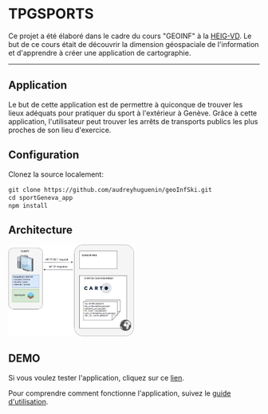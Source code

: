 # TPGSPORTS

Ce projet a été élaboré dans le cadre du cours "GEOINF" à la [HEIG-VD](https://heig-vd.ch/). Le but de ce cours était de découvrir la dimension géospaciale de l'information et d'apprendre à créer une application de cartographie.

---

## Application
Le but de cette application est de permettre à quiconque de trouver les lieux adéquats pour pratiquer du sport à l'extérieur à Genève. Grâce à cette application, l'utilisateur peut trouver les arrêts de transports publics les plus proches de son lieu d'exercice.


## Configuration

Clonez la source localement:

```
git clone https://github.com/audreyhuguenin/geoInfSki.git
cd sportGeneva_app
npm install
```

## Architecture

<img src="architecture.jpg" width="50%" height="50%">


## DEMO

Si vous voulez tester l'application, cliquez sur ce [lien](https://audreyhuguenin.github.io/geoInfSki/).

Pour comprendre comment fonctionne l'application, suivez le [guide d'utilisation](userGuide_SportExt_Geneve.pdf).

